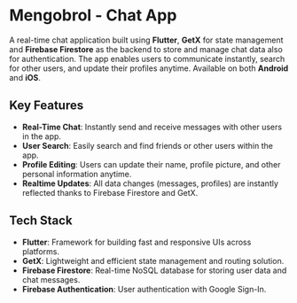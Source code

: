 # Mengobrol - Chat App

A real-time chat application built using **Flutter**, **GetX** for state management and **Firebase Firestore** as the backend to store and manage chat data also for authentication. The app enables users to communicate instantly, search for other users, and update their profiles anytime. Available on both **Android** and **iOS**.

## Key Features
- **Real-Time Chat**: Instantly send and receive messages with other users in the app.
- **User Search**: Easily search and find friends or other users within the app.
- **Profile Editing**: Users can update their name, profile picture, and other personal information anytime.
- **Realtime Updates**: All data changes (messages, profiles) are instantly reflected thanks to Firebase Firestore and GetX.

## Tech Stack
- **Flutter**: Framework for building fast and responsive UIs across platforms.
- **GetX**: Lightweight and efficient state management and routing solution.
- **Firebase Firestore**: Real-time NoSQL database for storing user data and chat messages.
- **Firebase Authentication**: User authentication with Google Sign-In.
